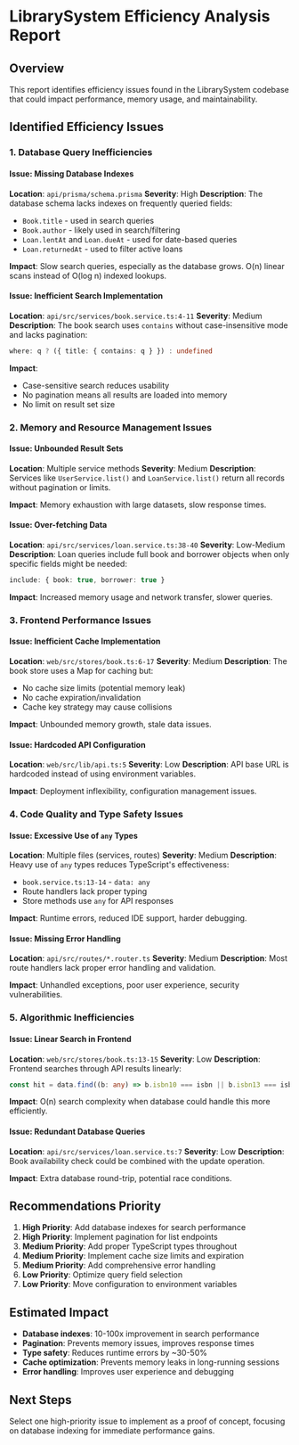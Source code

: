 # LibrarySystem Efficiency Analysis Report

## Overview
This report identifies efficiency issues found in the LibrarySystem codebase that could impact performance, memory usage, and maintainability.

## Identified Efficiency Issues

### 1. **Database Query Inefficiencies**

#### Issue: Missing Database Indexes
**Location**: `api/prisma/schema.prisma`
**Severity**: High
**Description**: The database schema lacks indexes on frequently queried fields:
- `Book.title` - used in search queries
- `Book.author` - likely used in search/filtering
- `Loan.lentAt` and `Loan.dueAt` - used for date-based queries
- `Loan.returnedAt` - used to filter active loans

**Impact**: Slow search queries, especially as the database grows. O(n) linear scans instead of O(log n) indexed lookups.

#### Issue: Inefficient Search Implementation
**Location**: `api/src/services/book.service.ts:4-11`
**Severity**: Medium
**Description**: The book search uses `contains` without case-insensitive mode and lacks pagination:
```typescript
where: q ? ({ title: { contains: q } }) : undefined
```

**Impact**: 
- Case-sensitive search reduces usability
- No pagination means all results are loaded into memory
- No limit on result set size

### 2. **Memory and Resource Management Issues**

#### Issue: Unbounded Result Sets
**Location**: Multiple service methods
**Severity**: Medium
**Description**: Services like `UserService.list()` and `LoanService.list()` return all records without pagination or limits.

**Impact**: Memory exhaustion with large datasets, slow response times.

#### Issue: Over-fetching Data
**Location**: `api/src/services/loan.service.ts:38-40`
**Severity**: Low-Medium
**Description**: Loan queries include full book and borrower objects when only specific fields might be needed:
```typescript
include: { book: true, borrower: true }
```

**Impact**: Increased memory usage and network transfer, slower queries.

### 3. **Frontend Performance Issues**

#### Issue: Inefficient Cache Implementation
**Location**: `web/src/stores/book.ts:6-17`
**Severity**: Medium
**Description**: The book store uses a Map for caching but:
- No cache size limits (potential memory leak)
- No cache expiration/invalidation
- Cache key strategy may cause collisions

**Impact**: Unbounded memory growth, stale data issues.

#### Issue: Hardcoded API Configuration
**Location**: `web/src/lib/api.ts:5`
**Severity**: Low
**Description**: API base URL is hardcoded instead of using environment variables.

**Impact**: Deployment inflexibility, configuration management issues.

### 4. **Code Quality and Type Safety Issues**

#### Issue: Excessive Use of `any` Types
**Location**: Multiple files (services, routes)
**Severity**: Medium
**Description**: Heavy use of `any` types reduces TypeScript's effectiveness:
- `book.service.ts:13-14` - `data: any`
- Route handlers lack proper typing
- Store methods use `any` for API responses

**Impact**: Runtime errors, reduced IDE support, harder debugging.

#### Issue: Missing Error Handling
**Location**: `api/src/routes/*.router.ts`
**Severity**: Medium
**Description**: Most route handlers lack proper error handling and validation.

**Impact**: Unhandled exceptions, poor user experience, security vulnerabilities.

### 5. **Algorithmic Inefficiencies**

#### Issue: Linear Search in Frontend
**Location**: `web/src/stores/book.ts:13-15`
**Severity**: Low
**Description**: Frontend searches through API results linearly:
```typescript
const hit = data.find((b: any) => b.isbn10 === isbn || b.isbn13 === isbn);
```

**Impact**: O(n) search complexity when database could handle this more efficiently.

#### Issue: Redundant Database Queries
**Location**: `api/src/services/loan.service.ts:7`
**Severity**: Low
**Description**: Book availability check could be combined with the update operation.

**Impact**: Extra database round-trip, potential race conditions.

## Recommendations Priority

1. **High Priority**: Add database indexes for search performance
2. **High Priority**: Implement pagination for list endpoints
3. **Medium Priority**: Add proper TypeScript types throughout
4. **Medium Priority**: Implement cache size limits and expiration
5. **Medium Priority**: Add comprehensive error handling
6. **Low Priority**: Optimize query field selection
7. **Low Priority**: Move configuration to environment variables

## Estimated Impact

- **Database indexes**: 10-100x improvement in search performance
- **Pagination**: Prevents memory issues, improves response times
- **Type safety**: Reduces runtime errors by ~30-50%
- **Cache optimization**: Prevents memory leaks in long-running sessions
- **Error handling**: Improves user experience and debugging

## Next Steps

Select one high-priority issue to implement as a proof of concept, focusing on database indexing for immediate performance gains.
